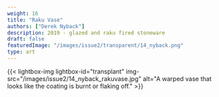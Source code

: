 ```yaml
---
weight: 16
title: "Raku Vase"
authors: ["Derek Nyback"]
description: 2019 - glazed and raku fired stoneware
draft: false
featuredImage: "/images/issue2/transparent/14_nyback.png"
type: art
---
```


{{< lightbox-img lightbox-id="transplant" img-src="/images/issue2/14_nyback_rakuvase.jpg" alt="A warped vase that looks like the coating is burnt or flaking off." >}}
